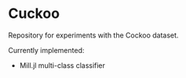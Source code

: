 # Cuckoo

Repository for experiments with the Cockoo dataset.

Currently implemented:
- Mill.jl multi-class classifier